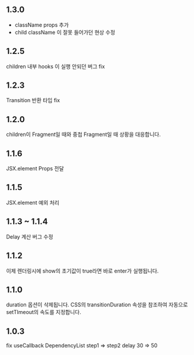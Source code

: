 ## 1.3.0

- className props 추가
- child className 이 잘못 들어가던 현상 수정

## 1.2.5

children 내부 hooks 이 실행 안되던 버그 fix

## 1.2.3

Transition 반환 타입 fix

## 1.2.0

children이 Fragment일 때와 중첩 Fragment일 때 상황을 대응합니다.

## 1.1.6

JSX.element Props 전달

## 1.1.5

JSX.element 예외 처리

## 1.1.3 ~ 1.1.4

Delay 계산 버그 수정

## 1.1.2

이제 렌더링시에 show의 초기값이 true라면 바로 enter가 실행됩니다.

## 1.1.0

duration 옵션이 삭제됩니다.
CSS의 transitionDuration 속성을 참조하여 자동으로 setTImeout의 속도를 지정합니다.

## 1.0.3

fix useCallback DependencyList
step1 => step2 delay 30 => 50
